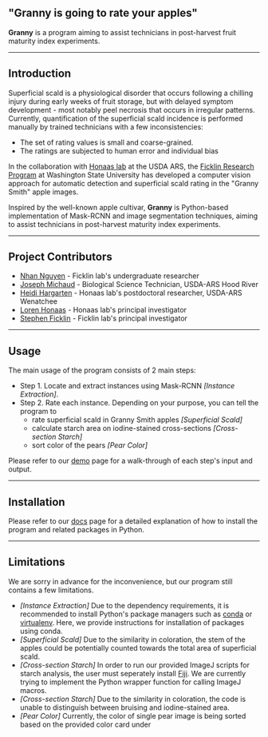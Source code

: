 ## "**Granny** is going to rate your apples"

**Granny** is a program aiming to assist technicians in post-harvest fruit maturity index experiments.

--- 

## Introduction

Superficial scald is a physiological disorder that occurs following a chilling injury during early weeks of fruit storage, but with delayed symptom development - most notably peel necrosis that occurs in irregular patterns. Currently, quantification of the superficial scald incidence is performed manually by trained technicians with a few inconsistencies:

- The set of rating values is small and coarse-grained.
- The ratings are subjected to human error and individual bias

In the collaboration with [Honaas lab](https://www.ars.usda.gov/pacific-west-area/wenatchee-wa/physiology-and-pathology-of-tree-fruits-research/people/loren-honaas/) at the USDA ARS, the [Ficklin Research Program](http://ficklinlab.cahnrs.wsu.edu/) at Washington State University has developed a computer vision approach for automatic detection and superficial scald rating in the "Granny Smith" apple images.

Inspired by the well-known apple cultivar, **Granny** is Python-based implementation of Mask-RCNN and image segmentation techniques, aiming to assist technicians in post-harvest maturity index experiments.

--- 

## Project Contributors

- [Nhan Nguyen](http://ficklinlab.cahnrs.wsu.edu/#people) - Ficklin lab's undergraduate researcher
- [Joseph Michaud](https://www.ars.usda.gov/people-locations/person/?person-id=57281) - Biological Science Technician, USDA-ARS Hood River
- [Heidi Hargarten](https://www.ars.usda.gov/people-locations/person?person-id=52227) - Honaas lab's postdoctoral researcher, USDA-ARS Wenatchee
- [Loren Honaas](https://www.ars.usda.gov/pacific-west-area/wenatchee-wa/physiology-and-pathology-of-tree-fruits-research/people/loren-honaas/) - Honaas lab's principal investigator
- [Stephen Ficklin](http://ficklinlab.cahnrs.wsu.edu/) - Ficklin lab's principal investigator

--- 

## Usage

The main usage of the program consists of 2 main steps:

- Step 1. Locate and extract instances using Mask-RCNN *[Instance Extraction]*. 
- Step 2. Rate each instance. Depending on your purpose, you can tell the program to 
    - rate superficial scald in Granny Smith apples *[Superficial Scald]*
    - calculate starch area on iodine-stained cross-sections *[Cross-section Starch]*
    - sort color of the pears *[Pear Color]*

Please refer to our [demo](https://github.com/SystemsGenetics/granny/tree/master/demo) page for a walk-through of each step's input and output. 

--- 

## Installation 

Please refer to our [docs](https://github.com/SystemsGenetics/Granny/tree/master/docs) page for a detailed explanation of how to install the program and related packages in Python. 

--- 

## Limitations

We are sorry in advance for the inconvenience, but our program still contains a few limitations.
- *[Instance Extraction]* Due to the dependency requirements, it is recommended to install Python's package managers such as [conda](https://www.anaconda.com/) or [virtualenv](https://pypi.org/project/virtualenv/). Here, we provide instructions for installation of packages using conda. 
- *[Superficial Scald]* Due to the similarity in coloration, the stem of the apples could be potentially counted towards the total area of superficial scald.
- *[Cross-section Starch]* In order to run our provided ImageJ scripts for starch analysis, the user must seperately install [Fiji](https://imagej.net/software/fiji/). We are currently trying to implement the Python wrapper function for calling ImageJ macros.
- *[Cross-section Starch]* Due to the similarity in coloration, the code is unable to distinguish between bruising and iodine-stained area. 
- *[Pear Color]* Currently, the color of single pear image is being sorted based on the provided color card under 

